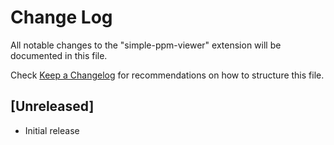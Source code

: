 # Change Log

All notable changes to the "simple-ppm-viewer" extension will be documented in this file.

Check [Keep a Changelog](http://keepachangelog.com/) for recommendations on how to structure this file.

## [Unreleased]

- Initial release